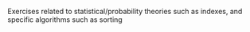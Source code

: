 Exercises related to statistical/probability theories such as indexes, and specific algorithms such as sorting
